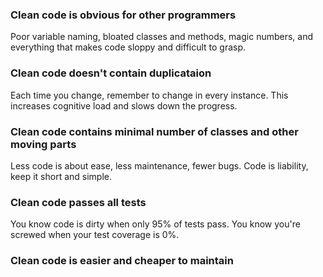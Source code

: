 ### Clean code is obvious for other programmers
Poor variable naming, bloated classes and methods, magic numbers, and everything that makes code sloppy and difficult to grasp.

### Clean code doesn't contain duplicataion
Each time you change, remember to change in every instance. This increases cognitive load and slows down the progress.

### Clean code contains minimal number of classes and other moving parts
Less code is about ease, less maintenance, fewer bugs. Code is liability, keep it short and simple.

### Clean code passes all tests
You know code is dirty when only 95% of tests pass. You know you're screwed when your test coverage is 0%.

### Clean code is easier and cheaper to maintain